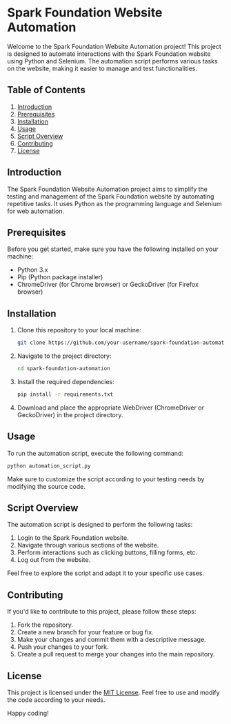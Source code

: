 # Spark Foundation Website Automation

Welcome to the Spark Foundation Website Automation project! This project is designed to automate interactions with the Spark Foundation website using Python and Selenium. The automation script performs various tasks on the website, making it easier to manage and test functionalities.

## Table of Contents

1. [Introduction](#introduction)
2. [Prerequisites](#prerequisites)
3. [Installation](#installation)
4. [Usage](#usage)
5. [Script Overview](#script-overview)
6. [Contributing](#contributing)
7. [License](#license)

## Introduction

The Spark Foundation Website Automation project aims to simplify the testing and management of the Spark Foundation website by automating repetitive tasks. It uses Python as the programming language and Selenium for web automation.

## Prerequisites

Before you get started, make sure you have the following installed on your machine:

- Python 3.x
- Pip (Python package installer)
- ChromeDriver (for Chrome browser) or GeckoDriver (for Firefox browser)

## Installation

1. Clone this repository to your local machine:

   ```bash
   git clone https://github.com/your-username/spark-foundation-automation.git
   ```

2. Navigate to the project directory:

   ```bash
   cd spark-foundation-automation
   ```

3. Install the required dependencies:

   ```bash
   pip install -r requirements.txt
   ```

4. Download and place the appropriate WebDriver (ChromeDriver or GeckoDriver) in the project directory.

## Usage

To run the automation script, execute the following command:

```bash
python automation_script.py
```

Make sure to customize the script according to your testing needs by modifying the source code.

## Script Overview

The automation script is designed to perform the following tasks:

1. Login to the Spark Foundation website.
2. Navigate through various sections of the website.
3. Perform interactions such as clicking buttons, filling forms, etc.
4. Log out from the website.

Feel free to explore the script and adapt it to your specific use cases.

## Contributing

If you'd like to contribute to this project, please follow these steps:

1. Fork the repository.
2. Create a new branch for your feature or bug fix.
3. Make your changes and commit them with a descriptive message.
4. Push your changes to your fork.
5. Create a pull request to merge your changes into the main repository.

## License

This project is licensed under the [MIT License](LICENSE). Feel free to use and modify the code according to your needs.

Happy coding!
